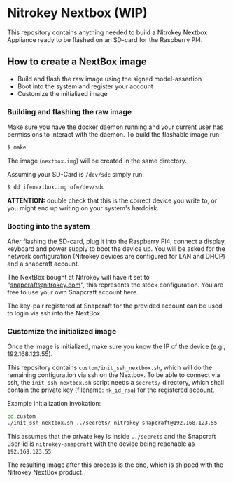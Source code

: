 # Nitrokey Nextbox (WIP)

This repository contains anything needed to build a Nitrokey Nextbox Appliance 
ready to be flashed on an SD-card for the Raspberry PI4.

## How to create a NextBox image

* Build and flash the raw image using the signed model-assertion
* Boot into the system and register your account
* Customize the initialized image   


### Building and flashing the raw image

Make sure you have the docker daemon running and your current user has permissions to interact
with the daemon. To build the flashable image run:
```bash
$ make
```
The image (`nextbox.img`) will be created in the same directory. 

Assuming your SD-Card is `/dev/sdc` simply run:
```bash
$ dd if=nextbox.img of=/dev/sdc
```

**ATTENTION:** double check that this is the correct device you write to, or you might
end up writing on your system's harddisk.

### Booting into the system

After flashing the SD-card, plug it into the Raspberry PI4, connect a display, keyboard and power
supply to boot the device up. You will be asked for the network configuration (Nitrokey devices 
are configured for LAN and DHCP) and a snapcraft account.

The NextBox bought at Nitrokey will have it set to "snapcraft@nitrokey.com", this represents the
stock configuration. You are free to use your own Snapcraft account here.

The key-pair registered at Snapcraft for the provided account can be used to login via ssh into 
the NextBox.

### Customize the initialized image

Once the image is initialized, make sure you know the IP of the device (e.g., 192.168.123.55).

This repository contains `custom/init_ssh_nextbox.sh`, which will do the remaining configuration
via ssh on the Nextbox. To be able to connect via ssh, the `init_ssh_nextbox.sh` script needs
a `secrets/` directory, which shall contain the private key (filename: `nk_id_rsa`) for the 
registered account. 

Example initialization invokation:
```bash
cd custom
./init_ssh_nextbox.sh ../secrets/ nitrokey-snapcraft@192.168.123.55
```
This assumes that the private key is inside `../secrets` and the Snapcraft user-id is 
`nitrokey-snapcraft` with the device being reachable as `192.168.123.55`. 

The resulting image after this process is the one, which is shipped with the Nitrokey NextBox product.




